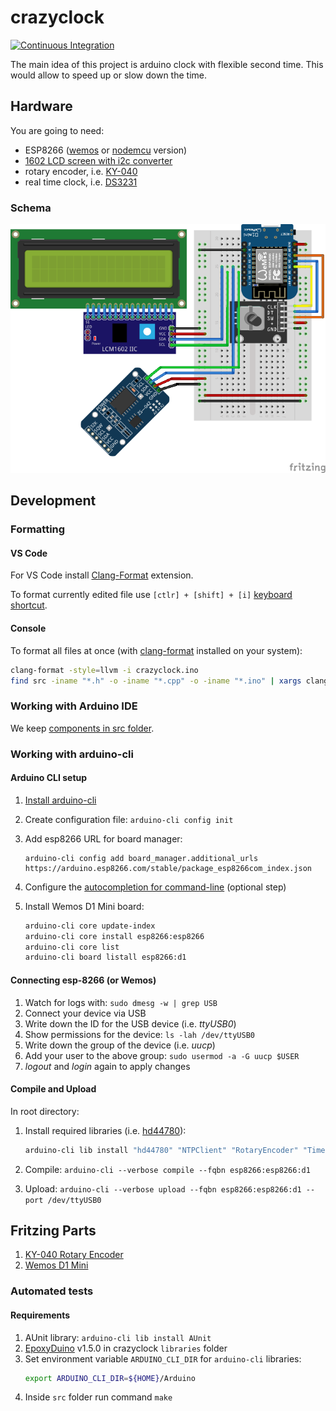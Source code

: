 # crazyclock

[![Continuous Integration](https://github.com/The-Coobaz/crazyclock/actions/workflows/continuous-integration.yml/badge.svg)](https://github.com/The-Coobaz/crazyclock/actions/workflows/continuous-integration.yml)

The main idea of this project is arduino clock with flexible second time.
This would allow to speed up or slow down the time.

## Hardware

You are going to need:

- ESP8266 ([wemos](https://www.aliexpress.com/wholesale?SearchText=wemos+d1+mini) or [nodemcu](https://www.aliexpress.com/wholesale?SearchText=nodemcu) version)
- [1602 LCD screen with i2c converter](https://www.aliexpress.com/wholesale?SearchText=lcd+1602+i2c)
- rotary encoder, i.e. [KY-040](https://www.aliexpress.com/wholesale?SearchText=ky-040+rotary+encoder)
- real time clock, i.e. [DS3231](https://www.aliexpress.com/w/wholesale-ds3231.html)

### Schema

[![Fritzing Wemos D1 Mini schema](./misc/img/wemos-d1-mini-s.png)](./misc/img/wemos-d1-mini.png)

## Development

### Formatting
#### VS Code

For VS Code install [Clang-Format](https://marketplace.visualstudio.com/items?itemName=xaver.clang-format) extension.

To format currently edited file use `[ctlr] + [shift] + [i]` [keyboard shortcut](https://code.visualstudio.com/docs/getstarted/keybindings#_keyboard-shortcuts-reference).

#### Console

To format all files at once (with [clang-format](https://clang.llvm.org/docs/ClangFormat.html) installed on your system):

```bash
clang-format -style=llvm -i crazyclock.ino
find src -iname "*.h" -o -iname "*.cpp" -o -iname "*.ino" | xargs clang-format -style=llvm -i
```

### Working with Arduino IDE

We keep [components in src folder](https://forum.arduino.cc/t/how-to-include-from-subfolder-of-sketch-folder/428039/9).

### Working with arduino-cli

#### Arduino CLI setup

1. [Install arduino-cli](https://arduino.github.io/arduino-cli/0.22/installation/)
2. Create configuration file: `arduino-cli config init`
3. Add esp8266 URL for board manager:

   ```
   arduino-cli config add board_manager.additional_urls https://arduino.esp8266.com/stable/package_esp8266com_index.json
   ```

4. Configure the [autocompletion for command-line](https://arduino.github.io/arduino-cli/0.22/command-line-completion/#generate-the-completion-file) (optional step)
5. Install Wemos D1 Mini board:

   ```bash
   arduino-cli core update-index
   arduino-cli core install esp8266:esp8266
   arduino-cli core list
   arduino-cli board listall esp8266:d1
   ```

#### Connecting esp-8266 (or Wemos)

1. Watch for logs with: `sudo dmesg -w | grep USB`
2. Connect your device via USB
3. Write down the ID for the USB device (i.e. _ttyUSB0_)
4. Show permissions for the device: `ls -lah /dev/ttyUSB0`
5. Write down the group of the device (i.e. _uucp_)
6. Add your user to the above group: `sudo usermod -a -G uucp $USER`
7. _logout_ and _login_ again to apply changes

#### Compile and Upload

In root directory:

1. Install required libraries (i.e. [hd44780](https://github.com/duinoWitchery/hd44780)):

   ```bash
   arduino-cli lib install "hd44780" "NTPClient" "RotaryEncoder" "Time" "Timezone" "DS3231" "Debouncer"
   ```

2. Compile: `arduino-cli --verbose compile --fqbn esp8266:esp8266:d1`
3. Upload: `arduino-cli --verbose upload --fqbn esp8266:esp8266:d1 --port /dev/ttyUSB0`

## Fritzing Parts

1. [KY-040 Rotary Encoder](https://forum.fritzing.org/t/ky-040-rotary-encoder-breakout-board-part/11073)
2. [Wemos D1 Mini](https://github.com/mcauser/Fritzing-Part-WeMos-D1-Mini/tree/master/dist)

### Automated tests

#### Requirements

1. AUnit library: `arduino-cli lib install AUnit`
2. [EpoxyDuino](https://github.com/bxparks/EpoxyDuino#installation) v1.5.0 in crazyclock `libraries` folder
3. Set environment variable `ARDUINO_CLI_DIR` for `arduino-cli` libraries:
   ```bash
   export ARDUINO_CLI_DIR=${HOME}/Arduino
   ```
4. Inside `src` folder run command `make`
